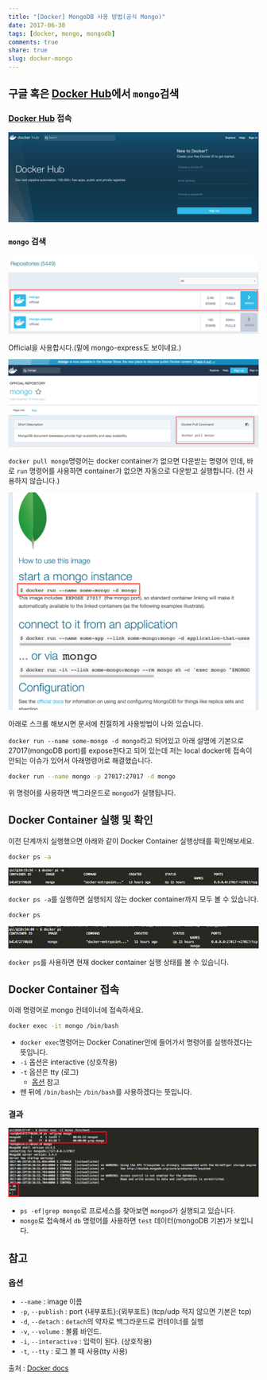 ```yaml
---
title: "[Docker] MongoDB 사용 방법(공식 Mongo)"
date: 2017-06-30
tags: [docker, mongo, mongodb]
comments: true
share: true
slug: docker-mongo
---
```


## 구글 혹은 [Docker Hub][docker hub]에서 `mongo`검색

### [Docker Hub][docker hub] 접속

![docker-hub-mongo-detail](/images/docker-hub.png)

### `mongo` 검색

![docker-hub-mongo-detail](/images/docker-hub-mongo.png)

Official을 사용합시다.(밑에 mongo-express도 보이네요.)

![docker-hub-mongo-detail](/images/docker-hub-mongo-detail.png)

`docker pull mongo`명령어는 docker container가 없으면 다운받는 명령어 인데, 바로 `run` 명령어를 사용하면 container가 없으면 자동으로 다운받고 실행합니다. (전 사용하지 않습니다.)

![docker-hub-mongo-detail2](/images/docker-hub-mongo-detail2.png)

아래로 스크롤 해보시면 문서에 친절하게 사용방법이 나와 있습니다.

`docker run --name some-mongo -d mongo`라고 되어있고 아래 설명에 기본으로 27017(mongoDB port)를 expose한다고 되어 있는데 저는 local docker에 접속이 안되는 이슈가 있어서 아래명령어로 해결했습니다.

```sh
docker run --name mongo -p 27017:27017 -d mongo
```

위 명령어를 사용하면 백그라운드로 `mongod`가 실행됩니다.

## Docker Container 실행 및 확인

이전 단계까지 실행했으면 아래와 같이 Docker Container 실행상태를 확인해보세요.

```sh
docker ps -a
```

![docker-ps-a](/images/docker-ps-a.png)

`docker ps -a`를 실행하면 실행되지 않는 docker container까지 모두 볼 수 있습니다.

```sh
docker ps
```

![docker-ps](/images/docker-ps.png)

`docker ps`를 사용하면 현재 docker container 실행 상태를 볼 수 있습니다.

## Docker Container 접속

아래 명령어로 mongo 컨테이너에 접속하세요.

```sh
docker exec -it mongo /bin/bash
```

- `docker exec`명령어는 Docker Conatiner안에 들어가서 명령어를 실행하겠다는 뜻입니다.
- `-i` 옵션은 interactive (상호작용)
- `-t` 옵션은 tty (로그)
  - [옵션](#옵션) 참고
- 맨 뒤에 `/bin/bash`는 `/bin/bash`를 사용하겠다는 뜻입니다.

### 결과

![docker-mongo-shell](/images/docker-mongo-shell.png)

- `ps -ef|grep mongo`로 프로세스를 찾아보면 `mongod`가 실행되고 있습니다.
- `mongo`로 접속해서 `db` 명령어를 사용하면 `test` 데이터(mongoDB 기본)가 보입니다.

## 참고

### 옵션

- `--name` : image 이름
- `-p`, `--publish` : port {내부포트}:{외부포트} (tcp/udp 적지 않으면 기본은 tcp)
- `-d`, `--detach` : `detach`의 약자로 백그라운드로 컨테이너를 실행
- `-v`, `--volume` : 볼륨 바인드.
- `-i`, `--interactive` : 입력이 된다. (상호작용)
- `-t`, `--tty` : 로그 볼 때 사용(tty 사용)

출처 : [Docker docs](https://docs.docker.com/engine/reference/commandline/run/#description)

[docker hub]: https://hub.docker.com
